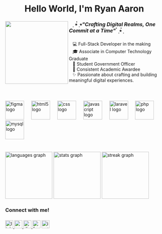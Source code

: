 <h1 align="center">Hello World, I'm Ryan Aaron</h1>

###

<img align="left" height="200" src="https://media1.tenor.com/m/saOAfF_zx6UAAAAC/kaoruko-waguri-the-fragrant-flower-blooms-with-dignity.gif"  />

###

<h3 align="left">&nbsp;&nbsp;&nbsp; ࣭ ⭑๋ ࣭ ⭑<i>"Crafting Digital Realms, One Commit at a Time"</i> ๋ ࣭ ⭑๋ ࣭</h3>

###

<p align="left">&nbsp;&nbsp;&nbsp;💻 Full-Stack Developer in the making   <br>&nbsp;&nbsp;&nbsp;🎓 Associate in Computer Technology Graduate<br>&nbsp;&nbsp;&nbsp;📜 Student Government Officer<br>&nbsp;&nbsp;&nbsp;🏅 Consistent Academic Awardee<br>&nbsp;&nbsp;&nbsp;✨ Passionate about crafting and building meaningful digital experiences.</p>

###

<br clear="both">
<br>

<div align="left">
  <img src="https://cdn.jsdelivr.net/gh/devicons/devicon/icons/figma/figma-original.svg" height="60" alt="figma logo"  />
  <img width="15" />
  <img src="https://cdn.jsdelivr.net/gh/devicons/devicon/icons/html5/html5-original.svg" height="60" alt="html5 logo"  />
  <img width="15" />
  <img src="https://cdn.jsdelivr.net/gh/devicons/devicon/icons/css3/css3-original.svg" height="60" alt="css logo"  />
  <img width="15" />
  <img src="https://cdn.jsdelivr.net/gh/devicons/devicon/icons/javascript/javascript-original.svg" height="60" alt="javascript logo"  />
  <img width="15" />
  <img src="https://cdn.jsdelivr.net/gh/devicons/devicon/icons/laravel/laravel-original.svg" height="60" alt="laravel logo"  />
  <img width="15" />
  <img src="https://cdn.jsdelivr.net/gh/devicons/devicon/icons/php/php-original.svg" height="60" alt="php logo"  />
  <img width="15" />
  <img src="https://cdn.jsdelivr.net/gh/devicons/devicon/icons/mysql/mysql-original.svg" height="60" alt="mysql logo"  />
</div>

###

<br clear="both">

<div align="left">
  <img src="https://github-readme-stats.vercel.app/api/top-langs?username=Ry-leigh&locale=en&hide_title=false&layout=compact&card_width=320&langs_count=5&theme=aura&hide_border=true&order=2" height="150" alt="languages graph"  />
  <img src="https://github-readme-stats.vercel.app/api?username=Ry-leigh&hide_title=true&hide_rank=false&show_icons=true&include_all_commits=true&count_private=true&disable_animations=false&theme=shades-of-purple&locale=en&hide_border=true&order=1" height="150" alt="stats graph"  />
  <img src="https://streak-stats.demolab.com?user=Ry-leigh&locale=en&mode=daily&theme=aura&hide_border=true&border_radius=5&order=3" height="150" alt="streak graph"  />
</div>

###

<h3 align="left">Connect with me!</h3>

###

<div align="left">
  <a href="https://www.linkedin.com/in/ryan-aaron-dela-cruz-a93b19301/" target="_blank">
    <img src="https://img.shields.io/static/v1?message=LinkedIn&logo=linkedin&label=&color=0077B5&logoColor=white&labelColor=&style=for-the-badge" height="25" alt="linkedin logo"  />
  </a>
  <a href="mailto:ryanaarondc@gmail.com" target="_blank">
    <img src="https://img.shields.io/static/v1?message=Gmail&logo=gmail&label=&color=D14836&logoColor=white&labelColor=&style=for-the-badge" height="25" alt="gmail logo"  />
  </a>
  <a href="https://discord.com/users/745509844693549147" target="_blank">
    <img src="https://img.shields.io/static/v1?message=Discord&logo=discord&label=&color=7289DA&logoColor=white&labelColor=&style=for-the-badge" height="25" alt="discord logo"  />
  </a>
  <img src="https://img.shields.io/static/v1?message=Facebook&logo=facebook&label=&color=1877F2&logoColor=white&labelColor=&style=for-the-badge" height="25" alt="facebook logo"  />
  <a href="https://www.instagram.com/mythrynne/" target="_blank">
    <img src="https://img.shields.io/static/v1?message=Instagram&logo=instagram&label=&color=E4405F&logoColor=white&labelColor=&style=for-the-badge" height="25" alt="instagram logo"  />
  </a>
</div>

###
